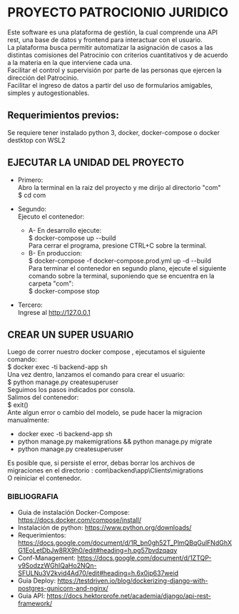 # PROYECTO PATROCIONIO JURIDICO 
Este software es una plataforma de gestión, la cual comprende una API rest, una base de datos y frontend para interactuar con el usuario.<br/>
La plataforma busca permitir automatizar la asignación de casos a las distintas comisiones del Patrocinio con criterios cuantitativos y de acuerdo a la materia en la que interviene cada una. <br/>
Facilitar el control y supervisión por parte de las personas que ejercen la dirección del Patrocinio. <br/>
Facilitar el ingreso de datos a partir del uso de formularios amigables, simples y autogestionables. 

## Requerimientos previos: <br/>
 Se requiere tener instalado python 3, docker, docker-compose o docker destktop con WSL2 

## EJECUTAR LA UNIDAD DEL PROYECTO
- Primero: <br />
Abro la terminal en la raiz del proyecto y me dirijo al directorio "com" <br/>
\$ cd com <br />
- Segundo: <br />
Ejecuto el contenedor:
  - A- En desarrollo ejecute: <br />
  \$ docker-compose up --build <br />
    Para cerrar el programa, presione CTRL+C sobre la terminal.<br/>
  - B- En produccion: <br />
  \$ docker-compose -f docker-compose.prod.yml up -d --build <br />
  Para terminar el contenedor en segundo plano, ejecute el siguiente comando sobre la terminal, suponiendo que se encuentra en la carpeta "com": <br/>
  \$ docker-compose stop

- Tercero: <br />
Ingrese al http://127.0.0.1

## CREAR UN SUPER USUARIO
Luego de correr nuestro docker compose , ejecutamos el siguiente comando: <br/>
\$ docker exec -ti backend-app sh <br/>
Una vez dentro, lanzamos el comando para crear el usuario: <br/>
\$ python manage.py createsuperuser <br/>
Seguimos los pasos indicados por consola. <br/>
Salimos del contenedor: <br/>
\$ exit() <br />
Ante algun error o cambio del modelo, se pude hacer la migracion manualmente: <br/> 
  - docker exec -ti backend-app sh <br/>
  - python manage.py makemigrations && python manage.py migrate <br/>
  - python manage.py createsuperuser <br/>

Es posible que, si persiste el error, debas borrar los archivos de migraciones en el directorio : com\backend\app\Clients\migrations <br/>
O reiniciar el contenedor. <br/>


### BIBLIOGRAFIA
- Guia de instalación Docker-Compose: https://docs.docker.com/compose/install/
- Instalación de python: https://www.python.org/downloads/
- Requerimientos: https://docs.google.com/document/d/1R_bn0gh52T_PlmQBqGulFNdGhXG1EoLetDbJw8RX9h0/edit#heading=h.pg57bvdzqaqy
- Conf-Management: https://docs.google.com/document/d/1ZTQP-v9SodzzWGhIQaHo2NQn-SFULNu3V2kvid4Ad70/edit#heading=h.6x0jp637weid
- Guia Deploy: https://testdriven.io/blog/dockerizing-django-with-postgres-gunicorn-and-nginx/
- Guia API: https://docs.hektorprofe.net/academia/django/api-rest-framework/

